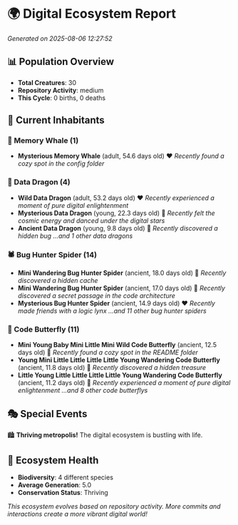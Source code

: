# 🌍 Digital Ecosystem Report
*Generated on 2025-08-06 12:27:52*

## 📊 Population Overview
- **Total Creatures**: 30
- **Repository Activity**: medium
- **This Cycle**: 0 births, 0 deaths

## 👥 Current Inhabitants

### 🐋 Memory Whale (1)
- **Mysterious Memory Whale** (adult, 54.6 days old) ❤️
  *Recently found a cozy spot in the config folder*

### 🐉 Data Dragon (4)
- **Wild Data Dragon** (adult, 53.2 days old) ❤️
  *Recently experienced a moment of pure digital enlightenment*
- **Mysterious Data Dragon** (young, 22.3 days old) 💛
  *Recently felt the cosmic energy and danced under the digital stars*
- **Ancient Data Dragon** (young, 9.8 days old) 💚
  *Recently discovered a hidden bug*
  *...and 1 other data dragons*

### 🕷️ Bug Hunter Spider (14)
- **Mini Wandering Bug Hunter Spider** (ancient, 18.0 days old) 💛
  *Recently discovered a hidden cache*
- **Mini Wandering Bug Hunter Spider** (ancient, 17.0 days old) 💛
  *Recently discovered a secret passage in the code architecture*
- **Mysterious Bug Hunter Spider** (ancient, 14.9 days old) ❤️
  *Recently made friends with a logic lynx*
  *...and 11 other bug hunter spiders*

### 🦋 Code Butterfly (11)
- **Mini Young Baby Mini Little Mini Wild Code Butterfly** (ancient, 12.5 days old) 💛
  *Recently found a cozy spot in the README folder*
- **Young Mini Little Little Little Little Young Wandering Code Butterfly** (ancient, 11.8 days old) 💛
  *Recently discovered a hidden treasure*
- **Little Young Little Little Little Little Young Wandering Code Butterfly** (ancient, 11.2 days old) 💛
  *Recently experienced a moment of pure digital enlightenment*
  *...and 8 other code butterflys*

## 🎭 Special Events

🏙️ **Thriving metropolis!** The digital ecosystem is bustling with life.

## 🔬 Ecosystem Health
- **Biodiversity**: 4 different species
- **Average Generation**: 5.0
- **Conservation Status**: Thriving

*This ecosystem evolves based on repository activity. More commits and interactions create a more vibrant digital world!*